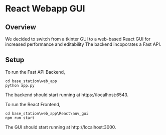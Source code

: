 # React Webapp GUI

## Overview

We decided to switch from a tkinter GUI to a web-based React GUI for increased performance and editability
The backend incoporates a Fast API.

## Setup

To run the Fast API Backend,

```
cd base_station\web_app  
python app.py
```
The backend should start running at https://localhost:6543.

To run the React Frontend,
```
cd base_station\web_app\React\auv_gui
npm run start
```
The GUI should start running at http://localhost:3000.


